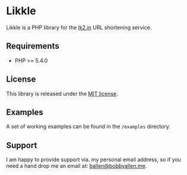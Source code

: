 Likkle
======

Likkle is a PHP library for the [lk2.in](http://lk2.in) URL shortening service.

Requirements
------------

* PHP >= 5.4.0

License
-------

This library is released under the [MIT license](LICENSE).

Examples
--------

A set of working examples can be found in the ``/examples`` directory.

Support
-------

I am happy to provide support via. my personal email address, so if you need a hand drop me an email at: [ballen@bobbyallen.me](mailto:ballen@bobbyallen.me).